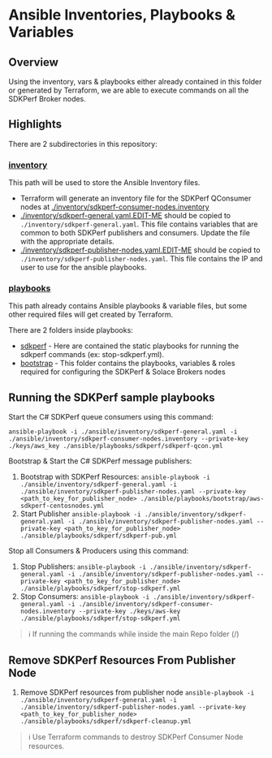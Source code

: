# Ansible Inventories, Playbooks & Variables

## Overview

Using the inventory, vars & playbooks either already contained in this folder or generated by Terraform, we are able to execute commands on all the SDKPerf Broker nodes.

## Highlights

There are 2 subdirectories in this repository:

### [inventory](./inventory)

This path will be used to store the Ansible Inventory files.

* Terraform will generate an inventory file for the SDKPerf QConsumer nodes at [./inventory/sdkperf-consumer-nodes.inventory](./inventory/sdkperf-consumer-nodes.inventory)
* [./inventory/sdkperf-general.yaml.EDIT-ME](./inventory/sdkperf-general.yaml.EDIT-ME) should be copied to `./inventory/sdkperf-general.yaml`. This file contains variables that are common to both SDKPerf publishers and consumers. Update the file with the appropriate details.
* [./inventory/sdkperf-publisher-nodes.yaml.EDIT-ME](./inventory/sdkperf-publisher-nodes.yaml.EDIT-ME) should be copied to `./inventory/sdkperf-publisher-nodes.yaml`. This file contains the IP and user to use for the ansible playbooks.


### [playbooks](./playbooks)

This path already contains Ansible playbooks & variable files, but some other required files will get created by Terraform.

There are 2 folders inside playbooks:
- [sdkperf](./playbooks/sdkperf) - Here are contained the static playbooks for running the sdkperf commands (ex: stop-sdkperf.yml).
- [bootstrap](./playbooks/bootstrap) - This folder contains the playbooks, variables & roles required for configuring the SDKPerf & Solace Brokers nodes

## Running the SDKPerf sample playbooks

Start the C# SDKPerf queue consumers using this command:

`ansible-playbook -i ./ansible/inventory/sdkperf-general.yaml -i ./ansible/inventory/sdkperf-consumer-nodes.inventory --private-key ./keys/aws_key ./ansible/playbooks/sdkperf/sdkperf-qcon.yml`

Bootstrap & Start the C# SDKPerf message publishers:

1. Bootstrap with SDKPerf Resources: `ansible-playbook -i ./ansible/inventory/sdkperf-general.yaml -i ./ansible/inventory/sdkperf-publisher-nodes.yaml --private-key <path_to_key_for_publisher_node> ./ansible/playbooks/bootstrap/aws-sdkperf-centosnodes.yml`
2. Start Publisher `ansible-playbook -i ./ansible/inventory/sdkperf-general.yaml -i ./ansible/inventory/sdkperf-publisher-nodes.yaml --private-key <path_to_key_for_publisher_node> ./ansible/playbooks/sdkperf/sdkperf-pub.yml`

Stop all Consumers & Producers using this command:

1. Stop Publishers: `ansible-playbook -i ./ansible/inventory/sdkperf-general.yaml -i ./ansible/inventory/sdkperf-publisher-nodes.yaml --private-key <path_to_key_for_publisher_node> ./ansible/playbooks/sdkperf/stop-sdkperf.yml`
2. Stop Consumers: `ansible-playbook -i ./ansible/inventory/sdkperf-general.yaml -i ./ansible/inventory/sdkperf-consumer-nodes.inventory --private-key ./keys/aws-key ./ansible/playbooks/sdkperf/stop-sdkperf.yml`

> :information_source: If running the commands while inside the main Repo folder (/)


## Remove SDKPerf Resources From Publisher Node

1. Remove SDKPerf resources from publisher node `ansible-playbook -i ./ansible/inventory/sdkperf-general.yaml -i ./ansible/inventory/sdkperf-publisher-nodes.yaml --private-key <path_to_key_for_publisher_node> ./ansible/playbooks/sdkperf/sdkperf-cleanup.yml`

> :information_source: Use Terraform commands to destroy SDKPerf Consumer Node resources.